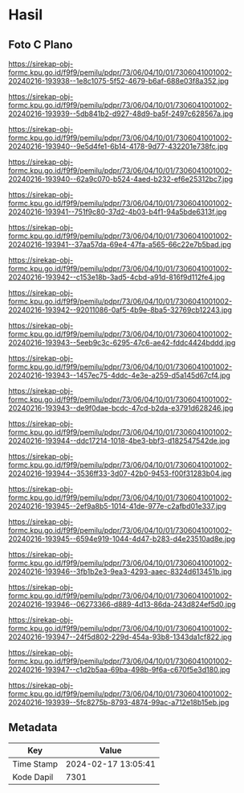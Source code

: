 # Hasil

## Foto C Plano

https://sirekap-obj-formc.kpu.go.id/f9f9/pemilu/pdpr/73/06/04/10/01/7306041001002-20240216-193938--1e8c1075-5f52-4679-b6af-688e03f8a352.jpg

https://sirekap-obj-formc.kpu.go.id/f9f9/pemilu/pdpr/73/06/04/10/01/7306041001002-20240216-193939--5db841b2-d927-48d9-ba5f-2497c628567a.jpg

https://sirekap-obj-formc.kpu.go.id/f9f9/pemilu/pdpr/73/06/04/10/01/7306041001002-20240216-193940--9e5d4fe1-6b14-4178-9d77-432201e738fc.jpg

https://sirekap-obj-formc.kpu.go.id/f9f9/pemilu/pdpr/73/06/04/10/01/7306041001002-20240216-193940--62a9c070-b524-4aed-b232-ef6e25312bc7.jpg

https://sirekap-obj-formc.kpu.go.id/f9f9/pemilu/pdpr/73/06/04/10/01/7306041001002-20240216-193941--751f9c80-37d2-4b03-b4f1-94a5bde6313f.jpg

https://sirekap-obj-formc.kpu.go.id/f9f9/pemilu/pdpr/73/06/04/10/01/7306041001002-20240216-193941--37aa57da-69e4-47fa-a565-66c22e7b5bad.jpg

https://sirekap-obj-formc.kpu.go.id/f9f9/pemilu/pdpr/73/06/04/10/01/7306041001002-20240216-193942--c153e18b-3ad5-4cbd-a91d-816f9d112fe4.jpg

https://sirekap-obj-formc.kpu.go.id/f9f9/pemilu/pdpr/73/06/04/10/01/7306041001002-20240216-193942--92011086-0af5-4b9e-8ba5-32769cb12243.jpg

https://sirekap-obj-formc.kpu.go.id/f9f9/pemilu/pdpr/73/06/04/10/01/7306041001002-20240216-193943--5eeb9c3c-6295-47c6-ae42-fddc4424bddd.jpg

https://sirekap-obj-formc.kpu.go.id/f9f9/pemilu/pdpr/73/06/04/10/01/7306041001002-20240216-193943--1457ec75-4ddc-4e3e-a259-d5a145d67cf4.jpg

https://sirekap-obj-formc.kpu.go.id/f9f9/pemilu/pdpr/73/06/04/10/01/7306041001002-20240216-193943--de9f0dae-bcdc-47cd-b2da-e3791d628246.jpg

https://sirekap-obj-formc.kpu.go.id/f9f9/pemilu/pdpr/73/06/04/10/01/7306041001002-20240216-193944--ddc17214-1018-4be3-bbf3-d182547542de.jpg

https://sirekap-obj-formc.kpu.go.id/f9f9/pemilu/pdpr/73/06/04/10/01/7306041001002-20240216-193944--3536ff33-3d07-42b0-9453-f00f31283b04.jpg

https://sirekap-obj-formc.kpu.go.id/f9f9/pemilu/pdpr/73/06/04/10/01/7306041001002-20240216-193945--2ef9a8b5-1014-41de-977e-c2afbd01e337.jpg

https://sirekap-obj-formc.kpu.go.id/f9f9/pemilu/pdpr/73/06/04/10/01/7306041001002-20240216-193945--6594e919-1044-4d47-b283-d4e23510ad8e.jpg

https://sirekap-obj-formc.kpu.go.id/f9f9/pemilu/pdpr/73/06/04/10/01/7306041001002-20240216-193946--3fb1b2e3-9ea3-4293-aaec-8324d613451b.jpg

https://sirekap-obj-formc.kpu.go.id/f9f9/pemilu/pdpr/73/06/04/10/01/7306041001002-20240216-193946--06273366-d889-4d13-86da-243d824ef5d0.jpg

https://sirekap-obj-formc.kpu.go.id/f9f9/pemilu/pdpr/73/06/04/10/01/7306041001002-20240216-193947--24f5d802-229d-454a-93b8-1343da1cf822.jpg

https://sirekap-obj-formc.kpu.go.id/f9f9/pemilu/pdpr/73/06/04/10/01/7306041001002-20240216-193947--c1d2b5aa-69ba-498b-9f6a-c670f5e3d180.jpg

https://sirekap-obj-formc.kpu.go.id/f9f9/pemilu/pdpr/73/06/04/10/01/7306041001002-20240216-193939--5fc8275b-8793-4874-99ac-a712e18b15eb.jpg


## Metadata

| Key        | Value               |
| ---------- | ------------------- |
| Time Stamp | 2024-02-17 13:05:41 |
| Kode Dapil | 7301                |



